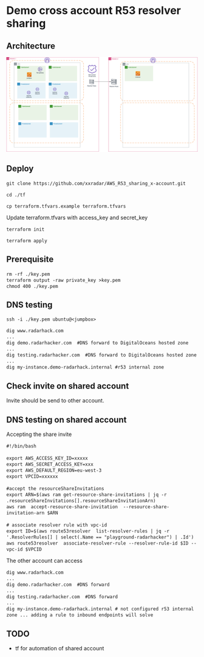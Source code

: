 # Demo cross account R53 resolver sharing
## Architecture
![R53](./images/playground.drawio.png)
## Deploy
```
git clone https://github.com/xxradar/AWS_R53_sharing_x-account.git
```
```
cd ./tf
```
```
cp terraform.tfvars.example terraform.tfvars
```
Update terraform.tfvars with access_key and secret_key
```
terraform init
```
```
terraform apply
```
## Prerequisite
```
rm -rf ./key.pem
terraform output -raw private_key >key.pem
chmod 400 ./key.pem
```

## DNS testing
```
ssh -i ./key.pem ubuntu@<jumpbox>
```
```
dig www.radarhack.com
...
dig demo.radarhacker.com  #DNS forward to DigitalOceans hosted zone
...
dig testing.radarhacker.com  #DNS forward to DigitalOceans hosted zone
...
dig my-instance.demo-radarhack.internal #r53 internal zone
```

## Check invite on shared account
Invite should be send to other account.

## DNS testing on shared account
Accepting the share invite
```
#!/bin/bash

export AWS_ACCESS_KEY_ID=xxxxx
export AWS_SECRET_ACCESS_KEY=xxx
export AWS_DEFAULT_REGION=eu-west-3
export VPCID=xxxxxx

#accept the resourceShareInvitations
export ARN=$(aws ram get-resource-share-invitations | jq -r .resourceShareInvitations[].resourceShareInvitationArn)
aws ram  accept-resource-share-invitation  --resource-share-invitation-arn $ARN

# associate resolver rule with vpc-id
export ID=$(aws route53resolver  list-resolver-rules | jq -r '.ResolverRules[] | select(.Name == "playground-radarhacker") | .Id')
aws route53resolver  associate-resolver-rule --resolver-rule-id $ID --vpc-id $VPCID
```

The other account can access
```
dig www.radarhack.com
...
dig demo.radarhacker.com  #DNS forward
...
dig testing.radarhacker.com  #DNS forward
...
dig my-instance.demo-radarhack.internal # not configured r53 internal zone ... adding a rule to inbound endpoints will solve
```
## TODO
- tf for automation of shared account
